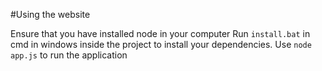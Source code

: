 #Using the website

Ensure that you have installed node in your computer
Run `install.bat` in cmd in windows inside the project to install your dependencies.
Use `node app.js` to run the application

